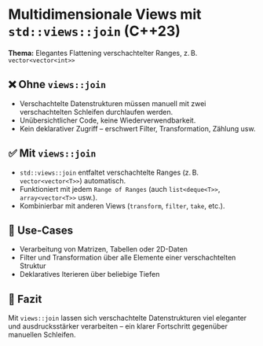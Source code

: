 # Multidimensionale Views mit `std::views::join` (C++23)

**Thema:** Elegantes Flattening verschachtelter Ranges, z. B. `vector<vector<int>>`

## ❌ Ohne `views::join`

- Verschachtelte Datenstrukturen müssen manuell mit zwei verschachtelten Schleifen durchlaufen werden.
- Unübersichtlicher Code, keine Wiederverwendbarkeit.
- Kein deklarativer Zugriff – erschwert Filter, Transformation, Zählung usw.

## ✅ Mit `views::join`

- `std::views::join` entfaltet verschachtelte Ranges (z. B. `vector<vector<T>>`) automatisch.
- Funktioniert mit jedem `Range of Ranges` (auch `list<deque<T>>`, `array<vector<T>>` usw.).
- Kombinierbar mit anderen Views (`transform`, `filter`, `take`, etc.).

## 🔹 Use-Cases

- Verarbeitung von Matrizen, Tabellen oder 2D-Daten
- Filter und Transformation über alle Elemente einer verschachtelten Struktur
- Deklaratives Iterieren über beliebige Tiefen

## 📌 Fazit

Mit `views::join` lassen sich verschachtelte Datenstrukturen viel eleganter und ausdrucksstärker verarbeiten – ein klarer Fortschritt gegenüber manuellen Schleifen.

